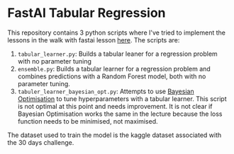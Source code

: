 # FastAI Tabular Regression

This repository contains 3 python scripts where I've tried to implement the lessons in the walk with fastai lesson [here](https://www.youtube.com/watch?v=-aCtDIgbxMw&list=PLFDkaGxp5BXDvj3oHoKDgEcH73Aze-eET&index=10). The scripts are:

1. `tabular_learner.py`: Builds a tabular leaner for a regression problem with no parameter tuning
2. `ensemble.py`: Builds a tabular learner for a regression problem and combines predictions with a Random Forest model, both with no parameter tuning.
3. `tabuler_learner_bayesian_opt.py`: Attempts to use [Bayesian Optimisation](https://github.com/fmfn/BayesianOptimization) to tune hyperparameters with a tabular learner. This script is not optimal at this point and needs improvement. It is not clear if Bayesian Optimisation works the same in the lecture because the loss function needs to be minimised, not maximised.

The dataset used to train the model is the kaggle dataset associated with the 30 days challenge.